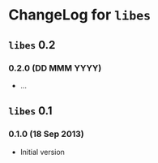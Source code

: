 # ChangeLog for `libes`

## `libes` 0.2

### 0.2.0 (DD MMM YYYY)

* ...

## `libes` 0.1

### 0.1.0 (18 Sep 2013)

* Initial version
